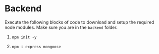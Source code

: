 # Backend

Execute the following blocks of code to download and setup the required node modules.
Make sure you are in the ```backend``` folder.

1. ```npm init -y```

2. ```npm i express mongoose```